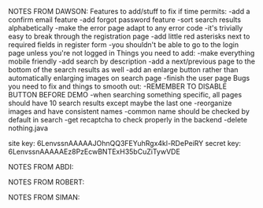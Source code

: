 NOTES FROM DAWSON:
    Features to add/stuff to fix if time permits:
            -add a confirm email feature
            -add forgot password feature
            -sort search results alphabetically
            -make the error page adapt to any error code
            -it's trivially easy to break through the registration page
            -add little red asterisks next to required fields in register form
            -you shouldn't be able to go to the login page unless you're not logged in
    Things you need to add:
        -make everything mobile friendly
        -add search by description
        -add a next/previous page to the bottom of the search results as well
        -add an enlarge button rather than automatically enlarging images on search page
        -finish the user page
    Bugs you need to fix and things to smooth out:
        -REMEMBER TO DISABLE BUTTON BEFORE DEMO
        -when searching something specific, all pages should have 10 search results except maybe the last one
        -reorganize images and have consistent names
        -common name should be checked by default in search
        -get recaptcha to check properly in the backend
        -delete nothing.java

site key: 6LenvssnAAAAAJOhnQQ3FEYuhRgx4kl-RDePeiRY
secret key: 6LenvssnAAAAAEz8PzEcwBNTExH35bCuZiTywVDE

NOTES FROM ABDI:

NOTES FROM ROBERT:

NOTES FROM SIMAN: